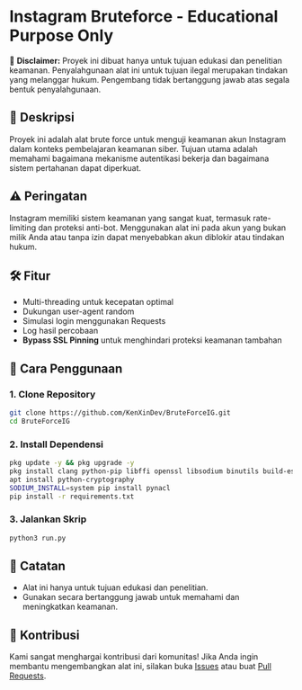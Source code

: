 # Instagram Bruteforce - Educational Purpose Only

🚨 **Disclaimer:** Proyek ini dibuat hanya untuk tujuan edukasi dan penelitian keamanan. Penyalahgunaan alat ini untuk tujuan ilegal merupakan tindakan yang melanggar hukum. Pengembang tidak bertanggung jawab atas segala bentuk penyalahgunaan.

## 📌 Deskripsi

Proyek ini adalah alat brute force untuk menguji keamanan akun Instagram dalam konteks pembelajaran keamanan siber. Tujuan utama adalah memahami bagaimana mekanisme autentikasi bekerja dan bagaimana sistem pertahanan dapat diperkuat.

## ⚠️ Peringatan

Instagram memiliki sistem keamanan yang sangat kuat, termasuk rate-limiting dan proteksi anti-bot. Menggunakan alat ini pada akun yang bukan milik Anda atau tanpa izin dapat menyebabkan akun diblokir atau tindakan hukum.

## 🛠️ Fitur

- Multi-threading untuk kecepatan optimal
- Dukungan user-agent random
- Simulasi login menggunakan Requests
- Log hasil percobaan
- **Bypass SSL Pinning** untuk menghindari proteksi keamanan tambahan

## 🚀 Cara Penggunaan

### 1. Clone Repository

```bash
git clone https://github.com/KenXinDev/BruteForceIG.git
cd BruteForceIG
```

### 2. Install Dependensi

```bash
pkg update -y && pkg upgrade -y
pkg install clang python-pip libffi openssl libsodium binutils build-essential rust
apt install python-cryptography
SODIUM_INSTALL=system pip install pynacl
pip install -r requirements.txt
```

### 3. Jalankan Skrip

```bash
python3 run.py
```

## 📄 Catatan

- Alat ini hanya untuk tujuan edukasi dan penelitian.
- Gunakan secara bertanggung jawab untuk memahami dan meningkatkan keamanan.

## 🤝 Kontribusi
Kami sangat menghargai kontribusi dari komunitas! Jika Anda ingin membantu mengembangkan alat ini, silakan buka [Issues](https://github.com/KenXinDev/BruteForceIG/issues) atau buat [Pull Requests](https://github.com/KenXinDev/BruteForceIG/pulls).




